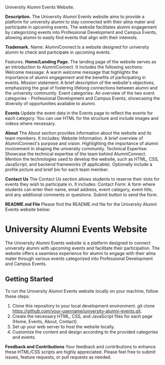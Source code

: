 University Alumni Events Website.

**Description.**
The University Alumni Events website aims to provide a platform for university alumni to stay connected with their alma mater and participate in upcoming events. The website facilitates alumni engagement by categorizing events into Professional Development and Campus Events, allowing alumni to easily find events that align with their interests.

**Trademark.**
Name: AlumniConnect:Is a website designed for university alumni to check and participate in upcoming events. 

Features.
**Home/Landing Page.**
The landing page of the website serves as an introduction to AlumniConnect. It includes the following sections:
Welcome message: A warm welcome message that highlights the importance of alumni engagement and the benefits of participating in events.
Mission statement: A brief description of the website's objectives, emphasizing the goal of fostering lifelong connections between alumni and the university community.
Event categories: An overview of the two event categories - Professional Development and Campus Events, showcasing the diversity of opportunities available to alumni.

**Events**
Update the event data in the Events page to reflect the events for each category. 
You can use HTML for the structure and include images and videos where necessary.

**About**
The About section provides information about the website and its team members. It includes:
Website Information.
A brief overview of AlumniConnect's purpose and vision.
Highlighting the importance of alumni involvement in shaping the university community.
Technical Expertise:
Showcase the technical expertise of the team behind AlumniConnect.
Mention the technologies used to develop the website, such as HTML, CSS, JavaScript, and backend frameworks (if applicable).
Optionally include a profile picture and brief bio for each team member.

**Contact Us**
The Contact Us section allows students to reserve their slots for events they wish to participate in. It includes:
Contact Form:
A form where students can enter their name, email address, event category, event title, and any additional comments or questions.
Submit button to send the form.

**README.md File**
Please find the README.md file for the University Alumni Events website below:
# University Alumni Events Website
The University Alumni Events website is a platform designed to connect university alumni with upcoming events and facilitate their participation. The website offers a seamless experience for alumni to engage with their alma mater through various events categorized into Professional Development and Campus Events.

## Getting Started
To run the University Alumni Events website locally on your machine, follow these steps:
1. Clone this repository to your local development environment.
  git clone https://github.com/your-username/university-alumni-events.git.
2. Create the necessary HTML, CSS, and JavaScript files for each page (Home, Events, About, Contact).
3. Set up your web server to host the website locally.
4. Customize the content and design according to the provided categories and events.

**Feedback and Contributions**
Your feedback and contributions to enhance these HTML/CSS scripts are highly appreciated. 
Please feel free to submit issues, feature requests, or pull requests as needed.
